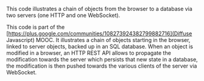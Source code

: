 This code illustrates a chain of objects from the browser to a
database via two servers (one HTTP and one WebSocket).

This code is part of the
[https://plus.google.com/communities/108273924382799882716](Diffuse
Javascript) MOOC. It illustrates a chain of objects starting in the
browser, linked to server objects, backed up in an SQL database. When
an object is modified in a browser, an HTTP REST API allows to
propagate the modification towards the server which persists that new
state in a database, the modification is then pushed towards the
various clients of the server via WebSocket.
